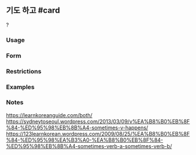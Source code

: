 ## 기도 하고 #card
?
### Usage
<!--SR:!2024-12-15,1,130-->

### Form
### Restrictions
### Examples
### Notes
https://learnkoreanguide.com/both/
https://sydneytoseoul.wordpress.com/2013/03/09/v%EA%B8%B0%EB%8F%84-%ED%95%98%EB%8B%A4-sometimes-v-happens/
https://123learnkorean.wordpress.com/2009/08/25/%EA%B8%B0%EB%8F%84-%ED%95%98%EA%B3%A0-%EA%B8%B0%EB%8F%84-%ED%95%98%EB%8B%A4-sometimes-verb-a-sometimes-verb-b/
